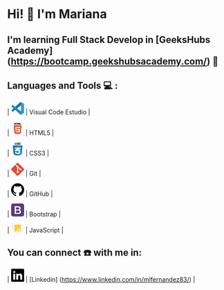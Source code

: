 
# Hi! :wave: I'm Mariana



## I'm learning Full Stack Develop in [GeeksHubs Academy] (https://bootcamp.geekshubsacademy.com/) :muscle:




## Languages and Tools  :computer: :

| <img src="img/logovisual.png" alt="Visual" width="30"/> | Visual Code Estudio |

| <img src="img/html.png" alt="HTML5" width="30"/> | HTML5 |

| <img src="img/css.png" alt="CSS3" width="30"/> | CSS3 | 

| <img src="img/git4.png" alt="Git" width="30"/> | Git |

| <img src="img/github2.png" alt="GitHub" width="30"/> | GitHub | 

| <img src="img/bootstrap2.png" alt="Bootstrap" width="30"/> | Bootstrap | 

| <img src="img/javascript2.png" alt="JavaScript" width="30"/> | JavaScript | 


## You can connect :phone: with me in:

| <img src="img/linkedin.svg" alt="Bootstrap" width="30"/> | [Linkedin] (https://www.linkedin.com/in/mlfernandez83/) | 









